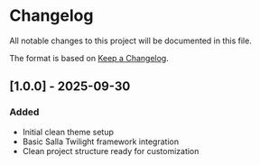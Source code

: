 # Changelog

All notable changes to this project will be documented in this file.

The format is based on [Keep a Changelog](https://keepachangelog.com/en/1.0.0/).

## [1.0.0] - 2025-09-30

### Added
- Initial clean theme setup
- Basic Salla Twilight framework integration
- Clean project structure ready for customization
